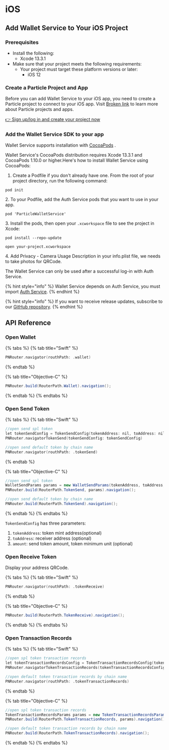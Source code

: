 # iOS

## Add Wallet Service to Your iOS Project

### Prerequisites <a href="#prerequisites" id="prerequisites"></a>

* Install the following:
  * Xcode 13.3.1
* Make sure that your project meets the following requirements:
  * Your project must target these platform versions or later:
    * iOS 12

### Create a Particle Project and App

Before you can add Wallet Service to your iOS app, you need to create a Particle project to connect to your iOS app. Visit [Broken link](broken-reference "mention") to learn more about Particle projects and apps.

[👉 Sign up/log in and create your project now](https://particle.network/#login)

### Add the Wallet Service SDK to your app <a href="#add-sdks" id="add-sdks"></a>



Wallet Service supports installation with [CocoaPods](https://guides.cocoapods.org/using/getting-started.html#getting-started) .

Wallet Service's CocoaPods distribution requires Xcode 13.3.1 and CocoaPods 1.10.0 or higher.Here's how to install Wallet Service using CocoaPods:

1. Create a Podfile if you don't already have one. From the root of your project directory, run the following command:

```
pod init
```

2\. To your Podfile, add the Auth Service pods that you want to use in your app.

```
pod 'ParticleWalletService'
```

3\. Install the pods, then open your `.xcworkspace` file to see the project in Xcode:

```
pod install --repo-update
```

```
open your-project.xcworkspace
```

4\. Add Privacy - Camera Usage Description in your info.plist file, we needs to take photos for QRCode.



The Wallet Service can only be used after a successful log-in with Auth Service.

{% hint style="info" %}
Wallet Service depends on Auth Service, you must import [Auth Service](../../auth-service/sdks/android.md).&#x20;
{% endhint %}

{% hint style="info" %}
If you want to receive release updates, subscribe to our [GitHub repository](https://github.com/Particle-Network).
{% endhint %}

## API Reference

### Open Wallet

{% tabs %}
{% tab title="Swift" %}
```kotlin
PNRouter.navigator(routhPath: .wallet)
```
{% endtab %}

{% tab title="Objective-C" %}
```java
PNRouter.build(RouterPath.Wallet).navigation();
```
{% endtab %}
{% endtabs %}



### Open Send Token

{% tabs %}
{% tab title="Swift" %}
```kotlin
//open send spl token
let tokenSendConfig = TokenSendConfig(tokenAddress: nil, toAddress: nil, amount: nil)
PNRouter.navigatorTokenSend(tokenSendConfig: tokenSendConfig)

//open send default token by chain name
PNRouter.navigator(routhPath: .tokenSend)
```
{% endtab %}

{% tab title="Objective-C" %}
```java
//open send spl token
WalletSendParams params = new WalletSendParams(tokenAddress, toAddress, toAmount);
PNRouter.build(RouterPath.TokenSend, params).navigation();

//open send default token by chain name
PNRouter.build(RouterPath.TokenSend).navigation();
```
{% endtab %}
{% endtabs %}

`TokenSendConfig` has three parameters:

1. `tokenAddress`: token mint address(optional)
2. `toAddress`: receiver address (optional)
3. `amount`: send token amount, token minimum unit (optional)&#x20;

### Open Receive Token

Display your address QRCode.

{% tabs %}
{% tab title="Swift" %}
```kotlin
PNRouter.navigator(routhPath: .tokenReceive)
```
{% endtab %}

{% tab title="Objective-C" %}
```java
PNRouter.build(RouterPath.TokenReceive).navigation();
```
{% endtab %}
{% endtabs %}

### Open Transaction Records

{% tabs %}
{% tab title="Swift" %}
```kotlin
//open spl token transaction records
let tokenTransactionRecordsConfig = TokenTransactionRecordsConfig(tokenAddress: tokenAddress)
PNRouter.navigatorTokenTransactionRecords(tokenTransactionRecordsConfig: tokenTransactionRecordsConfig)

//open default token transaction records by chain name
PNRouter.navigator(routhPath: .tokenTransactionRecords)
```
{% endtab %}

{% tab title="Objective-C" %}
```java
//open spl token transaction records
TokenTransactionRecordsParams params = new TokenTransactionRecordsParams(tokenAddress);
PNRouter.build(RouterPath.TokenTransactionRecords, params).navigation();

//open default token transaction records by chain name
PNRouter.build(RouterPath.TokenTransactionRecords).navigation();
```
{% endtab %}
{% endtabs %}

